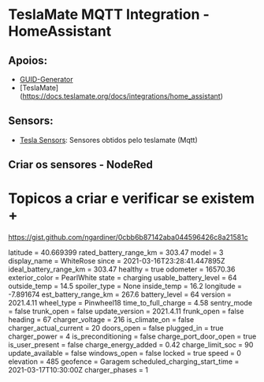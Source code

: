 # TeslaMate MQTT Integration - HomeAssistant

## Apoios:
* [GUID-Generator](https://www.guidgenerator.com/)
* [TeslaMate] (https://docs.teslamate.org/docs/integrations/home_assistant)

## Sensors:
* [Tesla Sensors](./TESLA_Sensors.json): Sensores obtidos pelo teslamate (Mqtt)


## Criar os sensores - NodeRed



# Topicos a criar e verificar se existem +


https://gist.github.com/ngardiner/0cbb6b87142aba044596426c8a21581c




latitude = 40.669399
rated_battery_range_km = 303.47
model = 3
display_name = WhiteRose
since = 2021-03-16T23:28:41.447895Z
ideal_battery_range_km = 303.47
healthy = true
odometer = 16570.36
exterior_color = PearlWhite
state = charging
usable_battery_level = 64
outside_temp = 14.5
spoiler_type = None
inside_temp = 16.2
longitude = -7.891674
est_battery_range_km = 267.6
battery_level = 64
version = 2021.4.11
wheel_type = Pinwheel18
time_to_full_charge = 4.58
sentry_mode = false
trunk_open = false
update_version = 2021.4.11
frunk_open = false
heading = 67
charger_voltage = 216
is_climate_on = false
charger_actual_current = 20
doors_open = false
plugged_in = true
charger_power = 4
is_preconditioning = false
charge_port_door_open = true
is_user_present = false
charge_energy_added = 0.42
charge_limit_soc = 90
update_available = false
windows_open = false
locked = true
speed = 0
elevation = 485
geofence = Garagem
scheduled_charging_start_time = 2021-03-17T10:30:00Z
charger_phases = 1

